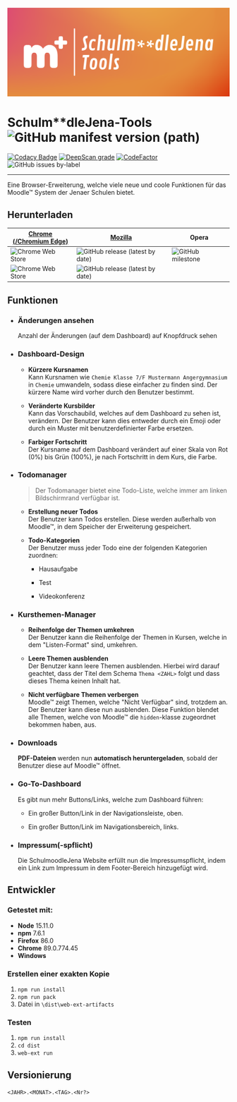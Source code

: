 ![Picture](/banner.png)

# Schulm\*\*dleJena-Tools ![GitHub manifest version (path)](https://img.shields.io/github/manifest-json/v/Quixelation/SchulmoodleJena-Tools?filename=dist%2Fmanifest.json&style=for-the-badge)

[![Codacy Badge](https://api.codacy.com/project/badge/Grade/f99d729c78684fa9b13c342dced4a444)](https://app.codacy.com/gh/Quixelation/Schulm-dleJena-Tools?utm_source=github.com&utm_medium=referral&utm_content=Quixelation/Schulm-dleJena-Tools&utm_campaign=Badge_Grade_Settings)
[![DeepScan grade](https://deepscan.io/api/teams/13557/projects/16525/branches/357528/badge/grade.svg)](https://deepscan.io/dashboard#view=project&tid=13557&pid=16525&bid=357528) [![CodeFactor](https://www.codefactor.io/repository/github/quixelation/schulm-dlejena-tools/badge)](https://www.codefactor.io/repository/github/quixelation/schulm-dlejena-tools) ![GitHub issues by-label](https://img.shields.io/github/issues-raw/Quixelation/Schulm-dleJena-Tools/bug)

---

Eine Browser-Erweiterung, welche viele neue und coole Funktionen für das Moodle™ System der Jenaer Schulen bietet.

## Herunterladen

<!-- prettier-ignore -->
 [Chrome<br>(/Chromium Edge)](https://chrome.google.com/webstore/detail/schulmoodlejena-tools/dcpgpghgflflpljbkcjhmidkclbpoiph) | [Mozilla](https://smjt.vercel.app/firefox) | Opera
--- | --- | ---
 ![Chrome Web Store](https://img.shields.io/chrome-web-store/v/dcpgpghgflflpljbkcjhmidkclbpoiph?label=Version&style=flat-square) | ![GitHub release (latest by date)](https://img.shields.io/github/v/release/quixelation/schulmoodlejena-tools?style=flat-square) | ![GitHub milestone](https://img.shields.io/github/milestones/progress-percent/Quixelation/Schulm-dleJena-Tools/2?label=In%20Arbeit%3A&logo=opera&style=flat-square)
 ![Chrome Web Store](https://img.shields.io/chrome-web-store/users/dcpgpghgflflpljbkcjhmidkclbpoiph?label=Nutzer&color=blue&style=flat-square) | ![GitHub release (latest by date)](https://img.shields.io/github/downloads/Quixelation/Schulm-dleJena-Tools/latest/total?color=blue&label=Downloads&style=flat-square)

## Funktionen

- ### Änderungen ansehen

  Anzahl der Änderungen (auf dem Dashboard) auf Knopfdruck sehen

- ### Dashboard-Design

  - **Kürzere Kursnamen**<br>
    Kann Kursnamen wie `Chemie Klasse 7/F Mustermann Angergymnasium` in `Chemie` umwandeln, sodass diese einfacher zu finden sind. Der kürzere Name wird vorher durch den Benutzer bestimmt.

  - **Veränderte Kursbilder**<br>
    Kann das Vorschaubild, welches auf dem Dashboard zu sehen ist, verändern. Der Benutzer kann dies entweder durch ein Emoji oder durch ein Muster mit benutzerdefinierter Farbe ersetzen.

  - **Farbiger Fortschritt**<br>
    Der Kursname auf dem Dashboard verändert auf einer Skala von Rot (0%) bis Grün (100%), je nach Fortschritt in dem Kurs, die Farbe.

- ### Todomanager

  > Der Todomanager bietet eine Todo-Liste, welche immer am linken Bildschirmrand verfügbar ist.

  - **Erstellung neuer Todos**<br>
    Der Benutzer kann Todos erstellen. Diese werden außerhalb von Moodle™, in dem Speicher der Erweiterung gespeichert.

  - **Todo-Kategorien**<br>
    Der Benutzer muss jeder Todo eine der folgenden Kategorien zuordnen:

    - Hausaufgabe

    - Test

    - Videokonferenz

- ### Kursthemen-Manager

  - **Reihenfolge der Themen umkehren**<br>
    Der Benutzer kann die Reihenfolge der Themen in Kursen, welche in dem "Listen-Format" sind, umkehren.

  - **Leere Themen ausblenden**<br>
    Der Benutzer kann leere Themen ausblenden. Hierbei wird darauf geachtet, dass der Titel dem Schema `Thema <ZAHL>` folgt und dass dieses Thema keinen Inhalt hat.

  - **Nicht verfügbare Themen verbergen**<br>
    Moodle™ zeigt Themen, welche "Nicht Verfügbar" sind, trotzdem an. Der Benutzer kann diese nun ausblenden. Diese Funktion blendet alle Themen, welche von Moodle™ die `hidden`-klasse zugeordnet bekommen haben, aus.

- ### Downloads
  **PDF-Dateien** werden nun **automatisch heruntergeladen**, sobald der Benutzer diese auf Moodle™ öffnet.
- ### Go-To-Dashboard

  Es gibt nun mehr Buttons/Links, welche zum Dashboard führen:

  - Ein großer Button/Link in der Navigationsleiste, oben.

  - Ein großer Button/Link im Navigationsbereich, links.

- ### Impressum(-spflicht)
  Die SchulmoodleJena Website erfüllt nun die Impressumspflicht, indem ein Link zum Impressum in dem Footer-Bereich hinzugefügt wird.

## Entwickler

### Getestet mit\:

- **Node** 15.11.0
- **npm** 7.6.1
- **Firefox** 86.0
- **Chrome** 89.0.774.45
- **Windows**

### Erstellen einer exakten Kopie

1.  `npm run install`
2.  `npm run pack`
3.  Datei in `\dist\web-ext-artifacts`

### Testen

1.  `npm run install`
2.  `cd dist`
3.  `web-ext run`

## Versionierung

`<JAHR>.<MONAT>.<TAG>.<Nr?>`
